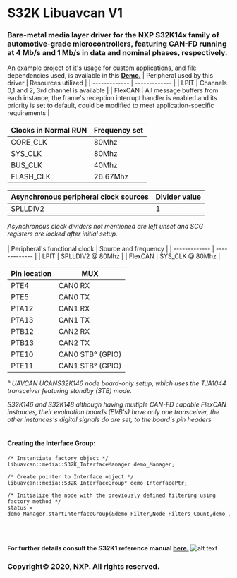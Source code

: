 # S32K Libuavcan V1
### Bare-metal media layer driver for the NXP S32K14x family of automotive-grade microcontrollers, featuring CAN-FD running at 4 Mb/s and 1 Mb/s in data and nominal phases, respectively.
An example project of it's usage for custom applications, and file dependencies used, is available in this **[Demo.](https://github.com/noxuz/libuavcan_demo)**
| Peripheral used by this driver | Resources utilized |
| ------------- | ------------- |
| LPIT  | Channels 0,1 and 2, 3rd channel is available |
| FlexCAN | All message buffers from each instance; the frame's reception interrupt handler is enabled and its priority is set to default, could be modified to meet application-specific requirements  |


| Clocks in Normal RUN | Frequency set |
| ------------- | ------------- |
| CORE_CLK  | 80Mhz  |
| SYS_CLK | 80Mhz  |
| BUS_CLK  | 40Mhz  |
| FLASH_CLK  | 26.67Mhz  |

| Asynchronous peripheral clock sources | Divider value |
| ------------- | ------------- |
| SPLLDIV2  | 1  |

*Asynchronous clock dividers not mentioned are left unset and SCG registers are locked after initial setup.*
<br/>
<br/>
| Peripheral's functional clock  | Source and frequency |
| ------------- | ------------- |
| LPIT  | SPLLDIV2 @ 80Mhz  |
| FlexCAN  | SYS_CLK @ 80Mhz  |

| Pin location | MUX |
| ------------- | ------------- |
| PTE4 | CAN0 RX | 
| PTE5 | CAN0 TX |
| PTA12 | CAN1 RX |
| PTA13 | CAN1 TX |
| PTB12 | CAN2 RX |
| PTB13 | CAN2 TX |
| PTE10 | CAN0 STB° (GPIO) |
| PTE11 | CAN1 STB° (GPIO) |

*° UAVCAN UCANS32K146 node board-only setup, which uses the TJA1044 transceiver featuring standby (STB) mode.*

*S32K146 and S32K148 although having multiple CAN-FD capable FlexCAN instances, their evaluation boards (EVB's) have
 only one transceiver, the other instances's  digital signals do are set, to the board's pin headers.*
<br/>
<br/>
#### Creating the Interface Group:
```
/* Instantiate factory object */
libuavcan::media::S32K_InterfaceManager demo_Manager;

/* Create pointer to Interface object */
libuavcan::media::S32K_InterfaceGroup* demo_InterfacePtr;

/* Initialize the node with the previously defined filtering using factory method */
status = demo_Manager.startInterfaceGroup(&demo_Filter,Node_Filters_Count,demo_InterfacePtr);
```
<br/>
<br/>

 **For further details consult the S32K1 reference manual [here.](https://www.nxp.com/webapp/Download?colCode=S32K1XXRM)**
 ![alt text](https://s3-prod-europe.autonews.com/s3fs-public/NXP_logo%20web.jpg) 
 ### Copyright© 2020, NXP. All rights reserved.


 

